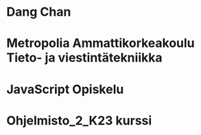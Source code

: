 # Dang Chan
# Metropolia Ammattikorkeakoulu Tieto- ja viestintätekniikka

# JavaScript Opiskelu
# Ohjelmisto_2_K23 kurssi
